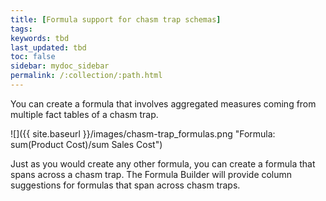 ```yaml
---
title: [Formula support for chasm trap schemas]
tags:
keywords: tbd
last_updated: tbd
toc: false
sidebar: mydoc_sidebar
permalink: /:collection/:path.html
---
```

You can create a formula that involves aggregated measures coming from multiple
fact tables of a chasm trap.

![]({{ site.baseurl }}/images/chasm-trap_formulas.png "Formula: sum(Product Cost)/sum Sales Cost")

Just as you would create any other formula, you can create a formula that spans
across a chasm trap. The Formula Builder will provide column suggestions for
formulas that span across chasm traps.
